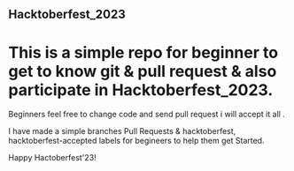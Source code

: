 ## Hacktoberfest_2023
# This is a simple repo for beginner to get to know git & pull request & also participate in Hacktoberfest_2023.

Beginners feel free to change code and send pull request i will accept it all .

I have made a simple branches Pull Requests & hacktoberfest, hacktoberfest-accepted labels for begineers to help them get Started.

Happy Hactoberfest'23!
